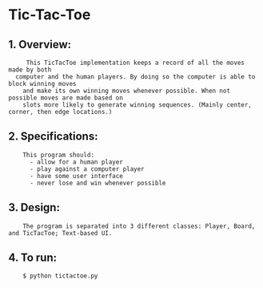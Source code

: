 # Tic-Tac-Toe

##	1. Overview: 
	     This TicTacToe implementation keeps a record of all the moves made by both 
      computer and the human players. By doing so the computer is able to block winning moves 
        and make its own winning moves whenever possible. When not possible moves are made based on
        slots more likely to generate winning sequences. (Mainly center, corner, then edge locations.)
##  2. Specifications: 
        This program should:
		  - allow for a human player
		  - play against a computer player
		  - have some user interface 
		  - never lose and win whenever possible
##	3. Design: 
        The program is separated into 3 different classes: Player, Board, and TicTacToe; Text-based UI.
##	4. To run: 
        $ python tictactoe.py